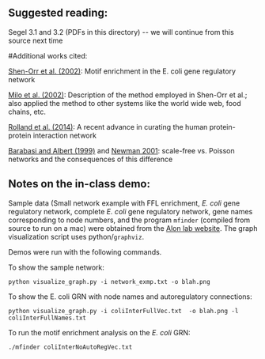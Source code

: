 ## Suggested reading:

Segel 3.1 and 3.2 (PDFs in this directory) -- we will continue from this source next time

#Additional works cited:

[Shen-Orr et al. (2002)](http://www.nature.com/ng/journal/v31/n1/full/ng881.html): Motif enrichment in the E. coli gene regulatory network

[Milo et al. (2002)](http://www.ncbi.nlm.nih.gov/pubmed/12399590): Description of the method employed in Shen-Orr et al.; also applied the method to other systems like the world wide web, food chains, etc.

[Rolland et al. (2014)](http://www.cell.com/abstract/S0092-8674(14)01422-6): A recent advance in curating the human protein-protein interaction network

[Barabasi and Albert (1999)](http://barabasi.com/f/67.pdf) and [Newman 2001](https://arxiv.org/abs/cond-mat/0007235): scale-free vs. Poisson networks and the consequences of this difference

## Notes on the in-class demo:

Sample data (Small network example with FFL enrichment, *E. coli* gene regulatory network, complete *E. coli* gene regulatory network, gene names corresponding to node numbers, and the program `mfinder` (compiled from source to run on a mac) were obtained from the [Alon lab website](http://wws.weizmann.ac.il/mcb/UriAlon/download/network-motif-software). The graph visualization script uses python/`graphviz`.

Demos were run with the following commands.

To show the sample network:

`python visualize_graph.py -i network_exmp.txt -o blah.png`

To show the E. coli GRN with node names and autoregulatory connections:

`python visualize_graph.py -i coliInterFullVec.txt  -o blah.png -l coliInterFullNames.txt`

To run the motif enrichment analysis on the *E. coli* GRN:

`./mfinder coliInterNoAutoRegVec.txt`